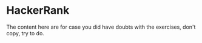 # HackerRank

The content here are for case you did have doubts with the exercises, don't copy, try to do.
